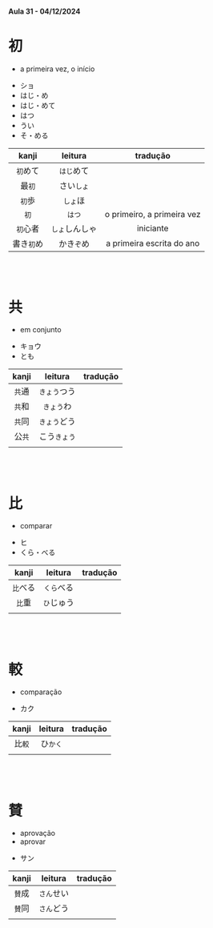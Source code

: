 #### Aula 31 - 04/12/2024


# 初

- a primeira vez, o início

<ul><li>ショ</li><li>はじ・め</li><li>はじ・めて</li><li>はつ</li><li>うい</li><li>そ・める</li></ul>

| kanji | leitura | tradução |
|:---:|:---:|:---:|
| ```初```めて | ```はじ```めて |  |
| 最```初``` | さい```しょ``` |  |
| ```初```歩 | ```しょ```ほ |  |
| ```初``` | ```はつ``` | o primeiro, a primeira vez |
| ```初```心者 | ```しょ```しんしゃ | iniciante |
| 書き```初```め | かき```ぞ```め | a primeira escrita do ano |

<br><br>


# 共

- em conjunto

<ul><li>キョウ</li><li>とも</li></ul>

| kanji | leitura | tradução |
|:---:|:---:|:---:|
| ```共```通 | ```きょう```つう |  |
| ```共```和 | ```きょう```わ |  |
| ```共```同 | ```きょう```どう |  |
| 公```共``` | こう```きょう``` |  |
|  |  |  |

<br><br>


# 比

- comparar

<ul><li>ヒ</li><li>くら・べる</li></ul>

| kanji | leitura | tradução |
|:---:|:---:|:---:|
| ```比```べる | ```くら```べる |  |
| ```比```重 | ```ひ```じゅう |  |
|  |  |  |

<br><br>


# 較

- comparação

- カク

| kanji | leitura | tradução |
|:---:|:---:|:---:|
| 比```較``` | ひ```かく``` |  |
|  |  |  |

<br><br>


# 賛

<ul><li>aprovação</li><li>aprovar</li></ul>

- サン

| kanji | leitura | tradução |
|:---:|:---:|:---:|
| ```賛```成 | ```さん```せい |  |
| ```賛```同 | ```さん```どう |  |
|  |  |  |